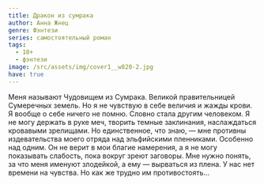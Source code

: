 ```yaml
---
title: Дракон из сумрака
author: Анна Жнец
genre: Фэнтези
series: самостоятельный роман
tags:
  - 18+
  - фэнтези
image: /src/assets/img/cover1__w820-2.jpg
have: true
---
```

Меня называют Чудовищем из Сумрака. Великой правительницей Сумеречных земель. Но я не чувствую в себе величия и жажды крови. Я вообще о себе ничего не помню. Словно стала другим человеком. Я не могу держать в руке меч, творить темные заклинания, наслаждаться кровавыми зрелищами. Но единственное, что знаю, — мне противны издевательства моего отряда над эльфийскими пленниками. Особенно над одним. Он не верит в мои благие намерения, а я не могу показывать слабость, пока вокруг зреют заговоры. Мне нужно понять, за что меня именуют злодейкой, а ему — вырваться из плена. У нас нет времени на чувства. Но как же трудно им противостоять…
